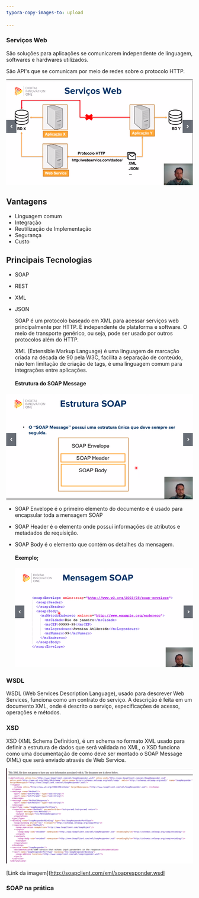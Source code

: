 ```yaml
---
typora-copy-images-to: upload

---
```


### Serviços Web

São soluções para aplicações se comunicarem independente de linguagem, softwares e hardwares utilizados.

São API's que se comunicam por meio de redes sobre o protocolo HTTP.

![img](https://github.com/Cleber-Woheriton/desafio-github-repositorio/blob/main/Fundamentos_de_Arquitetura_de_Sistemas/img0.png?raw=true)

## Vantagens


- Linguagem comum
- Integração
- Reutilização de Implementação
- Segurança
- Custo

## Principais Tecnologias

- SOAP

- REST

- XML

- JSON

  SOAP é um protocolo baseado em XML para acessar serviços web principalmente por HTTP. É independente de plataforma e software. O meio de transporte genérico, ou seja, pode ser usado por outros protocolos além do HTTP.

  XML (Extensible Markup Language) é uma linguagem de marcação criada na década de 90 pela W3C, facilita a separação de conteúdo, não tem limitação de criação de tags, é uma linguagem comum para integrações entre aplicações.

  #### Estrutura do SOAP Message

  

![img1](https://github.com/Cleber-Woheriton/desafio-github-repositorio/blob/main/Fundamentos_de_Arquitetura_de_Sistemas/img01.png?raw=true)



- SOAP Envelope é o primeiro elemento do documento e é usado para encapsular toda a mensagem SOAP

- SOAP Header é o elemento onde possui informações de atributos e metadados de requisição.

- SOAP Body é o elemento que contém os detalhes da mensagem.

  #### Exemplo;

  ![img2](https://github.com/Cleber-Woheriton/desafio-github-repositorio/blob/main/Fundamentos_de_Arquitetura_de_Sistemas/img02.png?raw=true)

### WSDL

WSDL (Web Services Description Language), usado para descrever Web Services, funciona como um contrato do serviço. A descrição é feita em um documento XML, onde é descrito o serviço, especificações de acesso, operações e métodos.

### XSD

XSD (XML Schema Definition), é um schema no formato XML usado para definir a estrutura de dados que será validada no XML, o XSD funciona como uma documentação de como deve ser montado o SOAP Message (XML) que será enviado através de Web Service.

![img03](https://github.com/Cleber-Woheriton/desafio-github-repositorio/blob/main/Fundamentos_de_Arquitetura_de_Sistemas/img03.png?raw=true)

[Link da imagem](http://soapclient.com/xml/soapresponder.wsdl 



### SOAP na prática

